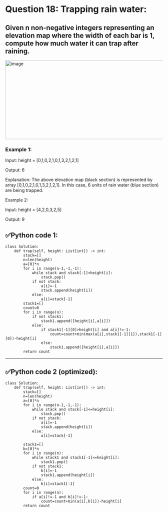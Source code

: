 # Question 18: Trapping rain water:

## Given n non-negative integers representing an elevation map where the width of each bar is 1, compute how much water it can trap after raining.
<img width="644" height="252" alt="image" src="https://github.com/user-attachments/assets/4dd67e02-1fd1-44a7-bf83-db136ec838ae" />

### Example 1:
 
Input: height = [0,1,0,2,1,0,1,3,2,1,2,1]

Output: 6

Explanation: The above elevation map (black section) is represented by array [0,1,0,2,1,0,1,3,2,1,2,1]. In this case, 6 units of rain water (blue section) are being trapped.

Example 2:

Input: height = [4,2,0,3,2,5]

Output: 9

## ✅Python code 1:

```
class Solution:
    def trap(self, height: List[int]) -> int:
        stack=[]
        n=len(height)
        a=[0]*n
        for i in range(n-1,-1,-1):
            while stack and stack[-1]<height[i]:
                stack.pop()
            if not stack:
                a[i]=-1
                stack.append(height[i])
            else:
                a[i]=stack[-1]
        stack1=[]
        count=0
        for i in range(n):
            if not stack1:
                stack1.append([height[i],a[i]])
            else:
                if stack1[-1][0]>height[i] and a[i]!=-1:
                    count=count+min(max(a[i],stack1[-1][1]),stack1[-1][0])-height[i]
                else:
                    stack1.append([height[i],a[i]])
        return count
```

---
## ✅Python code 2 (optimized):

```
class Solution:
    def trap(self, height: List[int]) -> int:
        stack=[]
        n=len(height)
        a=[0]*n
        for i in range(n-1,-1,-1):
            while stack and stack[-1]<=height[i]:
                stack.pop()
            if not stack:
                a[i]=-1
                stack.append(height[i])
            else:
                a[i]=stack[-1]

        stack1=[]
        b=[0]*n
        for i in range(n):
            while stack1 and stack1[-1]<=height[i]:
                stack1.pop()
            if not stack1:
                b[i]=-1
                stack1.append(height[i])
            else:
                b[i]=stack1[-1]
        count=0
        for i in range(n):
            if a[i]!=-1 and b[i]!=-1:
                count=count+min(a[i],b[i])-height[i]
        return count
```
